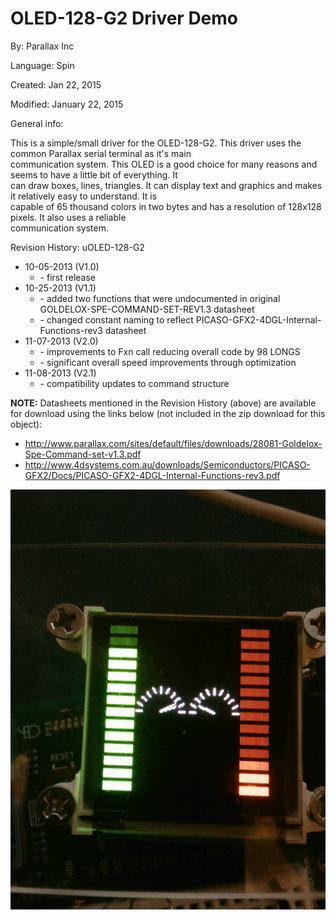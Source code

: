 # OLED-128-G2 Driver Demo

By: Parallax Inc

Language: Spin

Created: Jan 22, 2015

Modified: January 22, 2015

General info:

This is a simple/small driver for the OLED-128-G2.  This driver uses the common Parallax serial terminal as it's main  
communication system.  This OLED is a good choice for many reasons and seems to have a little bit of everything.  It  
can draw boxes, lines, triangles. It can display text and graphics and makes it relatively easy to understand.  It is  
capable of 65 thousand colors in two bytes and has a resolution of 128x128 pixels.  It also uses a reliable  
communication system.

Revision History:  uOLED-128-G2

*   10-05-2013 (V1.0)
    *   \- first release
*   10-25-2013 (V1.1)
    *   \- added two functions that were undocumented in original GOLDELOX-SPE-COMMAND-SET-REV1.3 datasheet
    *   \- changed constant naming to reflect PICASO-GFX2-4DGL-Internal-Functions-rev3 datasheet
*   11-07-2013 (V2.0)
    *   \- improvements to Fxn call reducing overall code by 98 LONGS
    *   \- significant overall speed improvements through optimization
*   11-08-2013 (V2.1)
    *   \- compatibility updates to command structure

**NOTE:** Datasheets mentioned in the Revision History (above) are available for download using the links below (not included in the zip download for this object):

*   http://www.parallax.com/sites/default/files/downloads/28081-Goldelox-Spe-Command-set-v1.3.pdf
*   http://www.4dsystems.com.au/downloads/Semiconductors/PICASO-GFX2/Docs/PICASO-GFX2-4DGL-Internal-Functions-rev3.pdf

![Auxiliary_Files/IMG1546.jpg](Auxiliary_Files/IMG1546.jpg)
